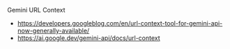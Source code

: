 Gemini URL Context

* https://developers.googleblog.com/en/url-context-tool-for-gemini-api-now-generally-available/
* https://ai.google.dev/gemini-api/docs/url-context
